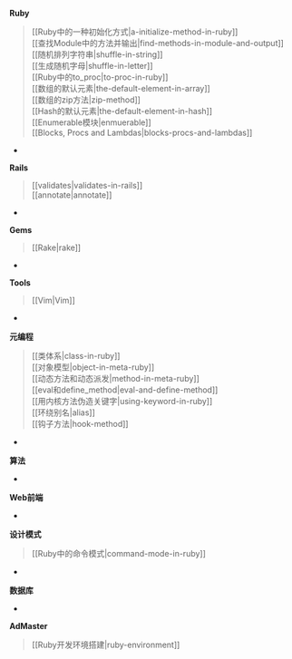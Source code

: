 **Ruby**
> [[Ruby中的一种初始化方式|a-initialize-method-in-ruby]]  
[[查找Module中的方法并输出|find-methods-in-module-and-output]]  
[[随机排列字符串|shuffle-in-string]]  
[[生成随机字母|shuffle-in-letter]]  
[[Ruby中的to_proc|to-proc-in-ruby]]  
[[数组的默认元素|the-default-element-in-array]]  
[[数组的zip方法|zip-method]]  
[[Hash的默认元素|the-default-element-in-hash]]  
[[Enumerable模块|enmuerable]]  
[[Blocks, Procs and Lambdas|blocks-procs-and-lambdas]]  


-

**Rails**
> [[validates|validates-in-rails]]  
[[annotate|annotate]]  

-

**Gems**
> [[Rake|rake]]  

-

**Tools**
> [[Vim|Vim]]  

-

**元编程**
> [[类体系|class-in-ruby]]  
[[对象模型|object-in-meta-ruby]]  
[[动态方法和动态派发|method-in-meta-ruby]]  
[[eval和define_method|eval-and-define-method]]  
[[用内核方法伪造关键字|using-keyword-in-ruby]]  
[[环绕别名|alias]]  
[[钩子方法|hook-method]]  


-

**算法**

-

**Web前端**

-

**设计模式**
> [[Ruby中的命令模式|command-mode-in-ruby]]

-

**数据库**

-

**AdMaster**
> [[Ruby开发环境搭建|ruby-environment]]  



